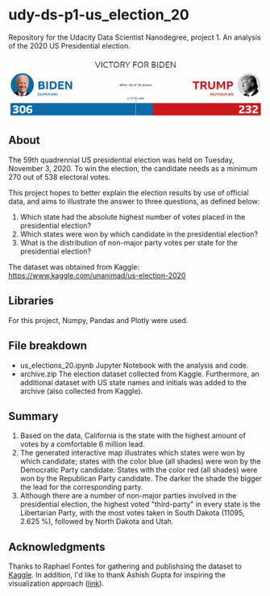 # udy-ds-p1-us_election_20
Repository for the Udacity Data Scientist Nanodegree, project 1. An analysis of the 2020 US Presidential election.

![Header](us-election-header.png)


## About 
The 59th quadrennial US presidential election was held on Tuesday, November 3, 2020. To win the election, the candidate needs as a minimum 270 out of 538 electoral votes. 

This project hopes to better explain the election results by use of official data, and aims to illustrate the answer to three questions, as defined below:

1. Which state had the absolute highest number of votes placed in the presidential election?
2. Which states were won by which candidate in the presidential election? 
3. What is the distribution of non-major party votes per state for the presidential election?

The dataset was obtained from Kaggle: https://www.kaggle.com/unanimad/us-election-2020

## Libraries

For this project, Numpy, Pandas and Plotly were used.

## File breakdown 

* us_elections_20.ipynb
Jupyter Notebook with the analysis and code.
* archive.zip
The election dataset collected from Kaggle. Furthermore, an additional dataset with US state names and initials was added to the archive (also collected from Kaggle). 

## Summary

1. Based on the data, California is the state with the highest amount of votes by a comfortable 6 million lead.
2. The generated interactive map illustrates which states were won by which candidate; states with the color blue (all shades) were won by the Democratic Party candidate. States with the color red (all shades) were won by the Republican Party candidate. The darker the shade the bigger the lead for the corresponding party.
3. Although there are a number of non-major parties involved in the presidential election, the highest voted "third-party" in every state is the Libertarian Party, with the most votes taken in South Dakota (11095, 2.625 %), followed by North Dakota and Utah.

## Acknowledgments
Thanks to Raphael Fontes for gathering and publishsing the dataset to [Kaggle](https://www.kaggle.com/unanimad/us-election-2020). In addition, I'd like to thank Ashish Gupta for inspiring the visualization approach ([link](https://www.kaggle.com/roydatascience/us-election-results-2020)).
